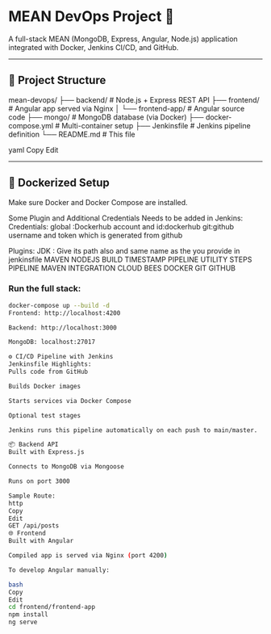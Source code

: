 # MEAN DevOps Project 🚀

A full-stack MEAN (MongoDB, Express, Angular, Node.js) application integrated with Docker, Jenkins CI/CD, and GitHub.

---

## 🔧 Project Structure

mean-devops/ ├── backend/ # Node.js + Express REST API ├── frontend/ # Angular app served via Nginx │ └── frontend-app/ # Angular source code ├── mongo/ # MongoDB database (via Docker) ├── docker-compose.yml # Multi-container setup ├── Jenkinsfile # Jenkins pipeline definition └── README.md # This file

yaml
Copy
Edit

---

## 🐳 Dockerized Setup

Make sure Docker and Docker Compose are installed.

Some Plugin and Additional Credentials Needs to be added in Jenkins:
Credentials: global
:Dockerhub account and id:dockerhub
git:github username and token which is generated from github

Plugins:
JDK  : Give its path also  and same name as the you provide in jenkinsfile
MAVEN
NODEJS
BUILD TIMESTAMP
PIPELINE UTILITY STEPS
PIPELINE MAVEN INTEGRATION
CLOUD BEES DOCKER 
GIT 
GITHUB




### Run the full stack:

```bash
docker-compose up --build -d
Frontend: http://localhost:4200

Backend: http://localhost:3000

MongoDB: localhost:27017

⚙️ CI/CD Pipeline with Jenkins
Jenkinsfile Highlights:
Pulls code from GitHub

Builds Docker images

Starts services via Docker Compose

Optional test stages

Jenkins runs this pipeline automatically on each push to main/master.

📦 Backend API
Built with Express.js

Connects to MongoDB via Mongoose

Runs on port 3000

Sample Route:
http
Copy
Edit
GET /api/posts
🌐 Frontend
Built with Angular

Compiled app is served via Nginx (port 4200)

To develop Angular manually:

bash
Copy
Edit
cd frontend/frontend-app
npm install
ng serve

